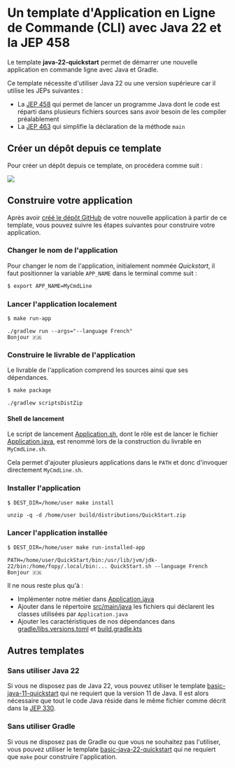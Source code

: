 # Un template d'Application en Ligne de Commande (CLI) avec Java 22 et la JEP 458

Le template **java-22-quickstart** permet de démarrer une nouvelle application en commande ligne avec Java et Gradle.

Ce template nécessite d'utiliser Java 22 ou une version supérieure car il utilise les JEPs suivantes :

* La [JEP 458](https://openjdk.org/jeps/458) qui permet de lancer un programme Java dont le code est réparti dans
  plusieurs fichiers sources sans avoir besoin de les compiler préalablement
* La [JEP 463](https://openjdk.org/jeps/463) qui simplifie la déclaration de la méthode `main`

## Créer un dépôt depuis ce template

Pour créer un dépôt depuis ce template, on procédera comme suit :

<a href="https://asciinema.org/a/667781" target="_blank"><img src="https://asciinema.org/a/667781.svg" /></a>

## Construire votre application

Après avoir [créé le dépôt GitHub](https://github.com/new?template_name=java-22-quickstart&template_owner=java-cli-apps)
de votre nouvelle application à partir de ce template, vous pouvez suivre les étapes suivantes pour construire votre application.

### Changer le nom de l'application

Pour changer le nom de l'application, initialement nommée _Quickstart_, il faut positionner la variable `APP_NAME`
dans le terminal comme suit :

```bash
$ export APP_NAME=MyCmdLine
```

### Lancer l'application localement

```bash
$ make run-app
```

```console
./gradlew run --args="--language French"
Bonjour 🇫🇷
```

### Construire le livrable de l'application

Le livrable de l'application comprend les sources ainsi que ses dépendances.

```bash
$ make package
```

```console
./gradlew scriptsDistZip
```

#### Shell de lancement

Le script de lancement [Application.sh](bin/Application.sh), dont le rôle est de lancer le fichier
[Application.java](src/main/java/Application.java), est renommé lors de la construction du livrable en `MyCmdLine.sh`.

Cela permet d'ajouter plusieurs applications dans le `PATH` et donc d'invoquer directement `MyCmdLine.sh`.

### Installer l'application

```bash
$ DEST_DIR=/home/user make install
```

```console
unzip -q -d /home/user build/distributions/QuickStart.zip
```

### Lancer l'application installée

```bash
$ DEST_DIR=/home/user make run-installed-app
```

```console
PATH=/home/user/QuickStart/bin:/usr/lib/jvm/jdk-22/bin:/home/fopy/.local/bin:... QuickStart.sh --language French
Bonjour 🇫🇷
```

Il ne nous reste plus qu'à :

- Implémenter notre métier dans [Application.java](src/main/java/Application.java)
- Ajouter dans le répertoire [src/main/java](src/main/java) les fichiers qui déclarent les classes utilisées par `Application.java`
- Ajouter les caractéristiques de nos dépendances dans [gradle/libs.versions.toml](gradle/libs.versions.toml) et [build.gradle.kts](build.gradle.kts)

## Autres templates

### Sans utiliser Java 22

Si vous ne disposez pas de Java 22, vous pouvez utiliser le template [basic-java-11-quickstart](https://github.com/java-cli-apps/basic-java-11-quickstart)
qui ne requiert que la version 11 de Java. Il est alors nécessaire que tout le code Java réside dans le même fichier
comme décrit dans la [JEP 330](https://openjdk.org/jeps/330).

### Sans utiliser Gradle

Si vous ne disposez pas de Gradle ou que vous ne souhaitez pas l'utiliser, vous pouvez utiliser le template [basic-java-22-quickstart](https://github.com/java-cli-apps/basic-java-22-quickstart)
qui ne requiert que `make` pour construire l'application.

